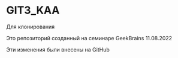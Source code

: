 # GIT3_KAA

Для клонирования

Это репозиторий созданный на семинаре GeekBrains 11.08.2022

Эти изменения были внесены на GitHub
